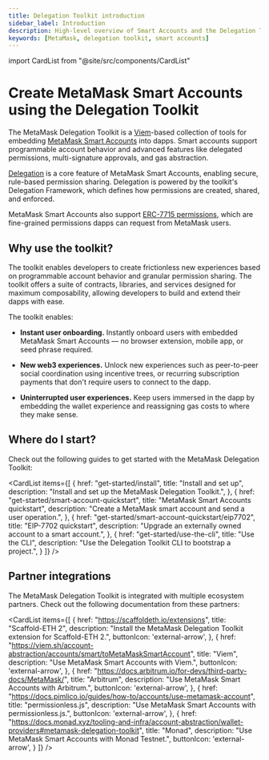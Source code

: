 ```yaml
---
title: Delegation Toolkit introduction
sidebar_label: Introduction
description: High-level overview of Smart Accounts and the Delegation Toolkit.
keywords: [MetaMask, delegation toolkit, smart accounts]
---
```


import CardList from "@site/src/components/CardList"

# Create MetaMask Smart Accounts using the Delegation Toolkit

The MetaMask Delegation Toolkit is a [Viem](https://viem.sh/)-based collection of tools for embedding [MetaMask Smart Accounts](concepts/smart-accounts.md) into dapps.
Smart accounts support programmable account behavior and advanced features like delegated permissions, multi-signature approvals, and gas abstraction.

[Delegation](concepts/delegation/index.md) is a core feature of MetaMask Smart Accounts, enabling secure, rule-based permission sharing.
Delegation is powered by the toolkit's Delegation Framework, which defines how
permissions are created, shared, and enforced.

MetaMask Smart Accounts also support [ERC-7715 permissions](concepts/erc7715.md), which are fine-grained permissions dapps can request from MetaMask users.

## Why use the toolkit?

The toolkit enables developers to create frictionless new experiences based on programmable account behavior and granular permission
sharing. The toolkit offers a suite of contracts, libraries, and services designed for
maximum composability, allowing developers to build and extend their dapps with ease.

The toolkit enables:

- **Instant user onboarding.** Instantly onboard users with embedded MetaMask Smart Accounts — no browser extension, mobile
  app, or seed phrase required.

- **New web3 experiences.** Unlock new experiences such as peer-to-peer social
  coordination using incentive trees, or recurring subscription payments that don't require users
  to connect to the dapp.

- **Uninterrupted user experiences.** Keep users immersed in the dapp by embedding the wallet
  experience and reassigning gas costs to where they make sense.

## Where do I start?

Check out the following guides to get started with the MetaMask Delegation Toolkit:

<CardList
items={[
{
href: "get-started/install",
title: "Install and set up",
description: "Install and set up the MetaMask Delegation Toolkit.",
},
{
href: "get-started/smart-account-quickstart",
title: "MetaMask Smart Accounts quickstart",
description: "Create a MetaMask smart account and send a user operation.",
},
{
href: "get-started/smart-account-quickstart/eip7702",
title: "EIP-7702 quickstart",
description: "Upgrade an externally owned account to a smart account.",
},
{
href: "get-started/use-the-cli",
title: "Use the CLI",
description: "Use the Delegation Toolkit CLI to bootstrap a project.",
}
]}
/>

## Partner integrations

The MetaMask Delegation Toolkit is integrated with multiple ecosystem partners.
Check out the following documentation from these partners:

<CardList
items={[
{
href: "https://scaffoldeth.io/extensions",
title: "Scaffold-ETH 2",
description: "Install the MetaMask Delegation Toolkit extension for Scaffold-ETH 2.",
buttonIcon: 'external-arrow',
},
{
href: "https://viem.sh/account-abstraction/accounts/smart/toMetaMaskSmartAccount",
title: "Viem",
description: "Use MetaMask Smart Accounts with Viem.",
buttonIcon: 'external-arrow',
},
{
href: "https://docs.arbitrum.io/for-devs/third-party-docs/MetaMask/",
title: "Arbitrum",
description: "Use MetaMask Smart Accounts with Arbitrum.",
buttonIcon: 'external-arrow',
},
{
href: "https://docs.pimlico.io/guides/how-to/accounts/use-metamask-account",
title: "permissionless.js",
description: "Use MetaMask Smart Accounts with permissionless.js.",
buttonIcon: 'external-arrow',
},
{
href: "https://docs.monad.xyz/tooling-and-infra/account-abstraction/wallet-providers#metamask-delegation-toolkit",
title: "Monad",
description: "Use MetaMask Smart Accounts with Monad Testnet.",
buttonIcon: 'external-arrow',
}
]}
/>
